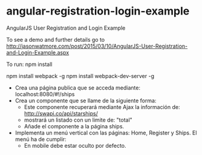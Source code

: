 angular-registration-login-example
==============================

AngularJS User Registration and Login Example

To see a demo and further details go to http://jasonwatmore.com/post/2015/03/10/AngularJS-User-Registration-and-Login-Example.aspx


To run:
npm install

npm install webpack -g
npm install webpack-dev-server -g
 
- Crea una página publica que se acceda mediante: localhost:8080/#!/ships
- Crea un componente que se llame de la siguiente forma: <ships total="5"></ships>
    - Este componente recuperará mediante Ajax la información de: http://swapi.co/api/starships/ 
    - mostrará un listado con un limite de:  "total"
    - Añade  el componente a la página ships.
- Implementa un menú vertical con las páginas: Home, Register y Ships. El menú ha de cumplir:
    - En mobile debe estar oculto por defecto.
